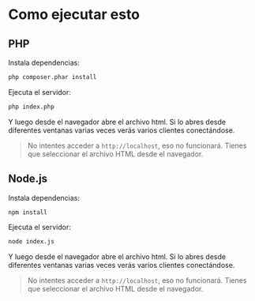 # Como ejecutar esto

## PHP

Instala dependencias:
```sh
php composer.phar install
```

Ejecuta el servidor:
```sh
php index.php
```

Y luego desde el navegador abre el archivo html. Si lo abres desde diferentes ventanas varias veces verás varios clientes conectándose.
> No intentes acceder a `http://localhost`, eso no funcionará. Tienes que seleccionar el archivo HTML desde el navegador.

## Node.js

Instala dependencias:
```sh
npm install
```

Ejecuta el servidor:
```sh
node index.js
```

Y luego desde el navegador abre el archivo html. Si lo abres desde diferentes ventanas varias veces verás varios clientes conectándose.
> No intentes acceder a `http://localhost`, eso no funcionará. Tienes que seleccionar el archivo HTML desde el navegador.